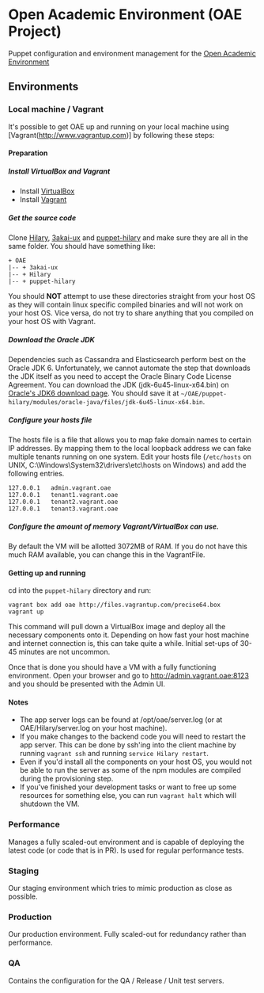 # Open Academic Environment (OAE Project)

Puppet configuration and environment management for the [Open Academic Environment](http://www.oaeproject.org/)

## Environments

### Local machine / Vagrant

It's possible to get OAE up and running on your local machine using [Vagrant(http://www.vagrantup.com)] by following these steps:

#### Preparation

##### Install VirtualBox and Vagrant

* Install [VirtualBox](https://www.virtualbox.org/wiki/Downloads)
* Install [Vagrant](http://downloads.vagrantup.com)

##### Get the source code

Clone [Hilary](https://github.com/oaeproject/Hilary), [3akai-ux](https://github.com/oaeproject/3akai-ux) and [puppet-hilary](https://github.com/oaeproject/puppet-hilary) and make sure they are all in the same folder. You should have something like:

```
+ OAE
|-- + 3akai-ux
|-- + Hilary
|-- + puppet-hilary
```

You should **NOT** attempt to use these directories straight from your host OS as they will contain linux specific compiled binaries and will not work on your host OS.
Vice versa, do not try to share anything that you compiled on your host OS with Vagrant.

##### Download the Oracle JDK

Dependencies such as Cassandra and Elasticsearch perform best on the Oracle JDK 6. Unfortunately, we cannot automate the step that downloads the JDK itself
as you need to accept the Oracle Binary Code License Agreement.
You can download the JDK (jdk-6u45-linux-x64.bin) on [Oracle's JDK6 download page](http://www.oracle.com/technetwork/java/javasebusiness/downloads/java-archive-downloads-javase6-419409.html#jdk-6u45-oth-JPR).
You should save it at `~/OAE/puppet-hilary/modules/oracle-java/files/jdk-6u45-linux-x64.bin`.

##### Configure your hosts file

The hosts file is a file that allows you to map fake domain names to certain IP addresses. By mapping them to
the local loopback address we can fake multiple tenants running on one system.
Edit your hosts file (`/etc/hosts` on UNIX, C:\Windows\System32\drivers\etc\hosts on Windows) and add the following entries.

```
127.0.0.1   admin.vagrant.oae
127.0.0.1   tenant1.vagrant.oae
127.0.0.1   tenant2.vagrant.oae
127.0.0.1   tenant3.vagrant.oae
```

##### Configure the amount of memory Vagrant/VirtualBox can use.

By default the VM will be allotted 3072MB of RAM. If you do not have this much RAM available,
you can change this in the VagrantFile.

#### Getting up and running

cd into the `puppet-hilary` directory and run:

```
vagrant box add oae http://files.vagrantup.com/precise64.box
vagrant up
```

This command will pull down a VirtualBox image and deploy all the necessary components onto it.
Depending on how fast your host machine and internet connection is, this can take quite a while. Initial set-ups of 30-45 minutes are not uncommon.


Once that is done you should have a VM with a fully functioning environment.
Open your browser and go to http://admin.vagrant.oae:8123 and you should be presented with the Admin UI.

#### Notes

 * The app server logs can be found at /opt/oae/server.log (or at OAE/Hilary/server.log on your host machine).
 * If you make changes to the backend code you will need to restart the app server. This can be done by ssh'ing into the client machine by running `vagrant ssh` and running `service Hilary restart`.
 * Even if you'd install all the components on your host OS, you would not be able to run the server as some of the npm modules are compiled during the provisioning step.
 * If you've finished your development tasks or want to free up some resources for something else, you can run `vagrant halt` which will shutdown the VM.

### Performance

Manages a fully scaled-out environment and is capable of deploying the latest code (or code that is in PR).
Is used for regular performance tests.

### Staging

Our staging environment which tries to mimic production as close as possible.

### Production

Our production environment. Fully scaled-out for redundancy rather than performance.

### QA

Contains the configuration for the QA / Release / Unit test servers.
